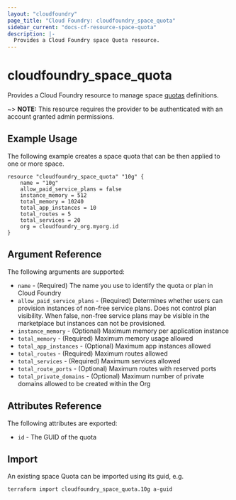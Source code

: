 ```yaml
---
layout: "cloudfoundry"
page_title: "Cloud Foundry: cloudfoundry_space_quota"
sidebar_current: "docs-cf-resource-space-quota"
description: |-
  Provides a Cloud Foundry space Quota resource.
---
```


# cloudfoundry\_space\_quota

Provides a Cloud Foundry resource to manage space [quotas](https://docs.cloudfoundry.org/adminguide/quota-plans.html) definitions.

~> **NOTE:** This resource requires the provider to be authenticated with an account granted admin permissions.

## Example Usage

The following example creates a space quota that can be then applied to one or more space.

```hcl
resource "cloudfoundry_space_quota" "10g" {
    name = "10g"
    allow_paid_service_plans = false
    instance_memory = 512
    total_memory = 10240
    total_app_instances = 10
    total_routes = 5
    total_services = 20
    org = cloudfoundry_org.myorg.id
}
```

## Argument Reference

The following arguments are supported:

* `name` - (Required) The name you use to identify the quota or plan in Cloud Foundry
* `allow_paid_service_plans` - (Required) Determines whether users can provision instances of non-free service plans. Does not control plan visibility. When false, non-free service plans may be visible in the marketplace but instances can not be provisioned.
* `instance_memory` - (Optional) Maximum memory per application instance
* `total_memory` - (Required) Maximum memory usage allowed
* `total_app_instances` - (Optional) Maximum app instances allowed
* `total_routes` - (Required) Maximum routes allowed
* `total_services` - (Required) Maximum services allowed
* `total_route_ports` - (Optional) Maximum routes with reserved ports
* `total_private_domains` - (Optional) Maximum number of private domains allowed to be created within the Org

## Attributes Reference

The following attributes are exported:

* `id` - The GUID of the quota

## Import

An existing space Quota can be imported using its guid, e.g.

```bash
terraform import cloudfoundry_space_quota.10g a-guid
```
